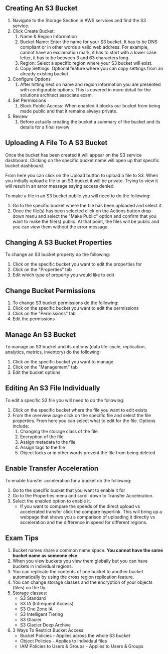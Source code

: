 ## Creating An S3 Bucket

1. Navigate to the Storage Section in AWS services and find the S3 service.
1. Click Create Bucket:
    1. Name & Region Information
    2. Bucket Name: Enter the name for your S3 bucket. It has to be DNS compliant or in other words a valid web address. For example, cannot have an exclamation mark, it has to start with a lower case letter, it has to be between 3 and 63 characters long. 
    3. Region: Select a specific region where your S3 bucket will exist.
    4. Copy Settings: Optional feature where you can copy settings from an already existing bucket
1. Configure Options
    1. After hitting next on name and region information you are presented with configurable options. This is covered in more detail for the solutions architect associate exam.
1. Set Permissions
    1. Block Public Access: When enabled it blocks our bucket from being made public and that it remains always private.
1. Review
    1. Before actually creating the bucket a summary of the bucket and its details for a final review

## Uploading A File To A S3 Bucket
Once the bucket has been created it will appear on the S3 service dashboard. Clicking on the specific bucket name will open up that specific bucket dashboard. 

From here you can click on the Upload button to upload a file to S3. When you initially upload a file to an S3 bucket it will be private. Trying to view it will result in an error message saying access denied. 

To make a file in an S3 bucket public you will need to do the following:
1. Go to the specific bucket where the file has been uploaded and select it
2. Once the file(s) has been selected click on the Actions button drop-down menu and select the "Make Public" option and confirm that you want to make the file(s) public. At that point, the files will be public and you can view them without the error message.

## Changing A S3 Bucket Properties
To change an S3 bucket property do the following:
1. Click on the specific bucket you want to edit the properties for
2. Click on the "Properties" tab 
3. Edit which type of property you would like to edit 

## Change Bucket Permissions
1. To change S3 bucket permissions do the following:
2. Click on the specific bucket you want to edit the permissions
3. Click on the "Permissions" tab
4. Edit the permissions

## Manage An S3 Bucket
To manage an S3 bucket and its options (data life-cycle, replication, analytics, metrics, inventory) do the following:
1. Click on the specific bucket you want to manage
2. Click on the "Management" tab
3. Edit the bucket options

## Editing An S3 File Individually
To edit a specific S3 file you will need to do the following:
1. Click on the specific bucket where the file you want to edit exists
2. From the overview page click on the specific file and select the file properties. From here you can select what to edit for the file. Options include:
    1. Changing the storage class of the file
    2. Encryption of the file
    3. Assign metadata to the file
    4. Assign tags to the file
    5. Object locks or in other words prevent the file from being deleted

## Enable Transfer Acceleration
To enable transfer acceleration for a bucket do the following:
1. Go to the specific bucket that you want to enable it for
2. Go to the Properties menu and scroll down to Transfer Acceleration. 
3. Select the enabled option to enable it. 
    - If you want to compare the speeds of the direct upload vs accelerated transfer click the compare hyperlink. This will bring up a webpage that shows you a comparison of uploading it directly vs acceleration and the difference in speed for different regions.

## Exam Tips
1. Bucket names share a common name space. **You cannot have the same bucket name as someone else.**
2. When you view buckets you view them globally but you can have buckets in individual regions.
3. You can replicate the contents of one bucket to another bucket automatically by using the cross region replication feature.
4. You can change storage classes and the encryption of your objects (files) on the fly.
5. Storage classes:
    - S3 Standard
    - S3 IA (Infrequent Access)
    - S3 One Zone IA
    - S3 Intelligent Tiering
    - S3 Glacier
    - S3 Glacier Deep Archive
6. 3 Ways To Restrict Bucket Access:
    -   Bucket Policies - Applies across the whole S3 bucket
    -   Object Policies - Applies to individaul files
    -   IAM Policies to Users & Groups - Applies to Users & Groups

